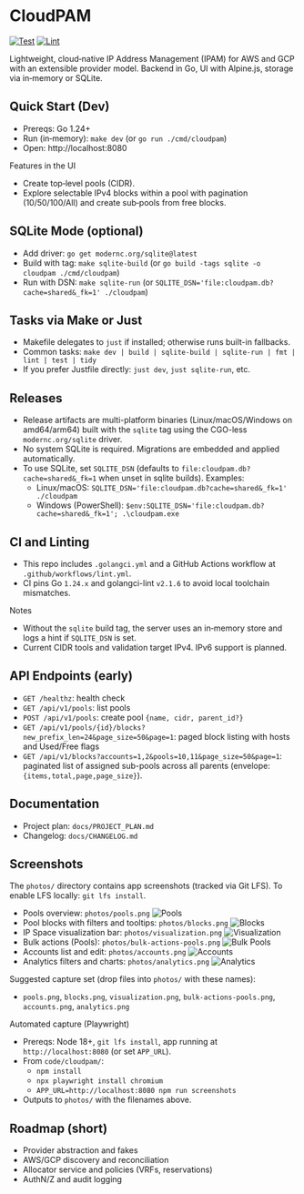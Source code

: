# CloudPAM

[![Test](https://github.com/BadgerOps/cloudpam/actions/workflows/test.yml/badge.svg)](https://github.com/BadgerOps/cloudpam/actions/workflows/test.yml)
[![Lint](https://github.com/BadgerOps/cloudpam/actions/workflows/lint.yml/badge.svg)](https://github.com/BadgerOps/cloudpam/actions/workflows/lint.yml)

Lightweight, cloud‑native IP Address Management (IPAM) for AWS and GCP with an extensible provider model. Backend in Go, UI with Alpine.js, storage via in‑memory or SQLite.

## Quick Start (Dev)
- Prereqs: Go 1.24+
- Run (in‑memory): `make dev` (or `go run ./cmd/cloudpam`)
- Open: http://localhost:8080

Features in the UI
- Create top‑level pools (CIDR).
- Explore selectable IPv4 blocks within a pool with pagination (10/50/100/All) and create sub‑pools from free blocks.

## SQLite Mode (optional)
- Add driver: `go get modernc.org/sqlite@latest`
- Build with tag: `make sqlite-build` (or `go build -tags sqlite -o cloudpam ./cmd/cloudpam`)
- Run with DSN: `make sqlite-run` (or `SQLITE_DSN='file:cloudpam.db?cache=shared&_fk=1' ./cloudpam`)

## Tasks via Make or Just
- Makefile delegates to `just` if installed; otherwise runs built-in fallbacks.
- Common tasks: `make dev | build | sqlite-build | sqlite-run | fmt | lint | test | tidy`
- If you prefer Justfile directly: `just dev`, `just sqlite-run`, etc.

## Releases
- Release artifacts are multi-platform binaries (Linux/macOS/Windows on amd64/arm64) built with the `sqlite` tag using the CGO-less `modernc.org/sqlite` driver.
- No system SQLite is required. Migrations are embedded and applied automatically.
- To use SQLite, set `SQLITE_DSN` (defaults to `file:cloudpam.db?cache=shared&_fk=1` when unset in sqlite builds). Examples:
  - Linux/macOS: `SQLITE_DSN='file:cloudpam.db?cache=shared&_fk=1' ./cloudpam`
  - Windows (PowerShell): `$env:SQLITE_DSN='file:cloudpam.db?cache=shared&_fk=1'; .\cloudpam.exe`

## CI and Linting
- This repo includes `.golangci.yml` and a GitHub Actions workflow at `.github/workflows/lint.yml`.
- CI pins Go `1.24.x` and golangci-lint `v2.1.6` to avoid local toolchain mismatches.

Notes
- Without the `sqlite` build tag, the server uses an in‑memory store and logs a hint if `SQLITE_DSN` is set.
- Current CIDR tools and validation target IPv4. IPv6 support is planned.

## API Endpoints (early)
- `GET /healthz`: health check
- `GET /api/v1/pools`: list pools
- `POST /api/v1/pools`: create pool `{name, cidr, parent_id?}`
- `GET /api/v1/pools/{id}/blocks?new_prefix_len=24&page_size=50&page=1`: paged block listing with hosts and Used/Free flags
- `GET /api/v1/blocks?accounts=1,2&pools=10,11&page_size=50&page=1`: paginated list of assigned sub-pools across all parents (envelope: `{items,total,page,page_size}`).

## Documentation
- Project plan: `docs/PROJECT_PLAN.md`
- Changelog: `docs/CHANGELOG.md`

## Screenshots
The `photos/` directory contains app screenshots (tracked via Git LFS). To enable LFS locally: `git lfs install`.

- Pools overview: `photos/pools.png`
  ![Pools](photos/pools.png)
- Pool blocks with filters and tooltips: `photos/blocks.png`
  ![Blocks](photos/blocks.png)
- IP Space visualization bar: `photos/visualization.png`
  ![Visualization](photos/visualization.png)
- Bulk actions (Pools): `photos/bulk-actions-pools.png`
  ![Bulk Pools](photos/bulk-actions-pools.png)
- Accounts list and edit: `photos/accounts.png`
  ![Accounts](photos/accounts.png)
- Analytics filters and charts: `photos/analytics.png`
  ![Analytics](photos/analytics.png)

Suggested capture set (drop files into `photos/` with these names):
- `pools.png`, `blocks.png`, `visualization.png`, `bulk-actions-pools.png`, `accounts.png`, `analytics.png`

Automated capture (Playwright)
- Prereqs: Node 18+, `git lfs install`, app running at `http://localhost:8080` (or set `APP_URL`).
- From `code/cloudpam/`:
  - `npm install`
  - `npx playwright install chromium`
  - `APP_URL=http://localhost:8080 npm run screenshots`
- Outputs to `photos/` with the filenames above.


## Roadmap (short)
- Provider abstraction and fakes
- AWS/GCP discovery and reconciliation
- Allocator service and policies (VRFs, reservations)
- AuthN/Z and audit logging
